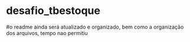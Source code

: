 # desafio_tbestoque

#o readme ainda será atualizado e organizado, bem como a organização dos arquivos, tempo nao permitiu
